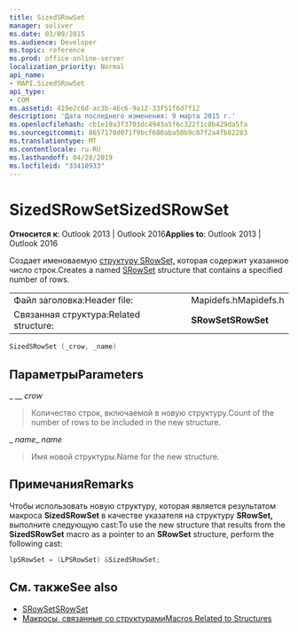 ```yaml
---
title: SizedSRowSet
manager: soliver
ms.date: 03/09/2015
ms.audience: Developer
ms.topic: reference
ms.prod: office-online-server
localization_priority: Normal
api_name:
- MAPI.SizedSRowSet
api_type:
- COM
ms.assetid: 419e2c6d-ac3b-46c6-9a12-33f51f6d7f12
description: 'Дата последнего изменения: 9 марта 2015 г.'
ms.openlocfilehash: cb1e19a3f3703dc4943a5f6c322f1c8b429da5fa
ms.sourcegitcommit: 8657170d071f9bcf680aba50b9c07f2a4fb82283
ms.translationtype: MT
ms.contentlocale: ru-RU
ms.lasthandoff: 04/28/2019
ms.locfileid: "33410933"
---
```

# <a name="sizedsrowset"></a><span data-ttu-id="eaa65-103">SizedSRowSet</span><span class="sxs-lookup"><span data-stu-id="eaa65-103">SizedSRowSet</span></span>

<span data-ttu-id="eaa65-104">**Относится к**: Outlook 2013 | Outlook 2016</span><span class="sxs-lookup"><span data-stu-id="eaa65-104">**Applies to**: Outlook 2013 | Outlook 2016</span></span> 
  
<span data-ttu-id="eaa65-105">Создает именоваемую [структуру SRowSet,](srowset.md) которая содержит указанное число строк.</span><span class="sxs-lookup"><span data-stu-id="eaa65-105">Creates a named [SRowSet](srowset.md) structure that contains a specified number of rows.</span></span> 
  
|||
|:-----|:-----|
|<span data-ttu-id="eaa65-106">Файл заголовка:</span><span class="sxs-lookup"><span data-stu-id="eaa65-106">Header file:</span></span>  <br/> |<span data-ttu-id="eaa65-107">Mapidefs.h</span><span class="sxs-lookup"><span data-stu-id="eaa65-107">Mapidefs.h</span></span>  <br/> |
|<span data-ttu-id="eaa65-108">Связанная структура:</span><span class="sxs-lookup"><span data-stu-id="eaa65-108">Related structure:</span></span>  <br/> |<span data-ttu-id="eaa65-109">**SRowSet**</span><span class="sxs-lookup"><span data-stu-id="eaa65-109">**SRowSet**</span></span> <br/> |
   
```cpp
SizedSRowSet (_crow, _name)
```

## <a name="parameters"></a><span data-ttu-id="eaa65-110">Параметры</span><span class="sxs-lookup"><span data-stu-id="eaa65-110">Parameters</span></span>

<span data-ttu-id="eaa65-111">_ ___</span><span class="sxs-lookup"><span data-stu-id="eaa65-111">_ _crow_</span></span>
  
> <span data-ttu-id="eaa65-112">Количество строк, включаемой в новую структуру.</span><span class="sxs-lookup"><span data-stu-id="eaa65-112">Count of the number of rows to be included in the new structure.</span></span>
    
<span data-ttu-id="eaa65-113">_ _name_</span><span class="sxs-lookup"><span data-stu-id="eaa65-113">_ _name_</span></span>
  
> <span data-ttu-id="eaa65-114">Имя новой структуры.</span><span class="sxs-lookup"><span data-stu-id="eaa65-114">Name for the new structure.</span></span>
    
## <a name="remarks"></a><span data-ttu-id="eaa65-115">Примечания</span><span class="sxs-lookup"><span data-stu-id="eaa65-115">Remarks</span></span>

<span data-ttu-id="eaa65-116">Чтобы использовать новую структуру, которая является результатом макроса **SizedSRowSet** в качестве указателя на структуру **SRowSet,** выполните следующую cast:</span><span class="sxs-lookup"><span data-stu-id="eaa65-116">To use the new structure that results from the **SizedSRowSet** macro as a pointer to an **SRowSet** structure, perform the following cast:</span></span> 
  
```cpp
lpSRowSet = (LPSRowSet) &SizedSRowSet;

```

## <a name="see-also"></a><span data-ttu-id="eaa65-117">См. также</span><span class="sxs-lookup"><span data-stu-id="eaa65-117">See also</span></span>

- [<span data-ttu-id="eaa65-118">SRowSet</span><span class="sxs-lookup"><span data-stu-id="eaa65-118">SRowSet</span></span>](srowset.md)
- [<span data-ttu-id="eaa65-119">Макросы, связанные со структурами</span><span class="sxs-lookup"><span data-stu-id="eaa65-119">Macros Related to Structures</span></span>](macros-related-to-structures.md)


